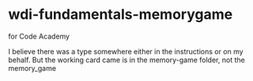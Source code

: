 # wdi-fundamentals-memorygame
for Code Academy 

I believe there was a type somewhere either in the instructions or on my behalf.  But the working card came is in the memory-game folder, not the memory_game
